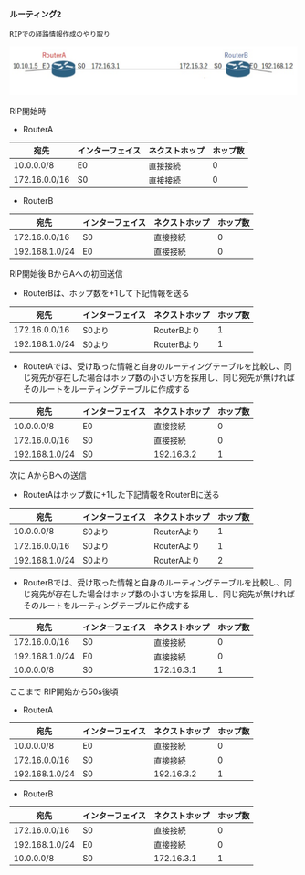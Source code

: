 ### `ルーティング2`

`RIPでの経路情報作成のやり取り`

<img width="700" alt="" src="./images/経路情報作成.png">

RIP開始時

- RouterA

|宛先|インターフェイス|ネクストホップ|ホップ数|
|---|-------------|------------|-------|
|10.0.0.0/8|E0|直接接続|0|
|172.16.0.0/16|S0|直接接続|0|

- RouterB

|宛先|インターフェイス|ネクストホップ|ホップ数|
|---|-------------|------------|-------|
|172.16.0.0/16|S0|直接接続|0|
|192.168.1.0/24|E0|直接接続|0|

RIP開始後 BからAへの初回送信

- RouterBは、ホップ数を+1して下記情報を送る

|宛先|インターフェイス|ネクストホップ|ホップ数|
|---|-------------|------------|-------|
|172.16.0.0/16|S0より|RouterBより|1|
|192.168.1.0/24|S0より|RouterBより|1|

- RouterAでは、受け取った情報と自身のルーティングテーブルを比較し、同じ宛先が存在した場合はホップ数の小さい方を採用し、同じ宛先が無ければそのルートをルーティングテーブルに作成する

|宛先|インターフェイス|ネクストホップ|ホップ数|
|---|-------------|------------|-------|
|10.0.0.0/8|E0|直接接続|0|
|172.16.0.0/16|S0|直接接続|0|
|192.168.1.0/24|S0|192.16.3.2|1|

次に  AからBへの送信

- RouterAはホップ数に+1した下記情報をRouterBに送る

|宛先|インターフェイス|ネクストホップ|ホップ数|
|---|-------------|------------|-------|
|10.0.0.0/8|S0より|RouterAより|1|
|172.16.0.0/16|S0より|RouterAより|1|
|192.168.1.0/24|S0より|RouterAより|2|

- RouterBでは、受け取った情報と自身のルーティングテーブルを比較し、同じ宛先が存在した場合はホップ数の小さい方を採用し、同じ宛先が無ければそのルートをルーティングテーブルに作成する

|宛先|インターフェイス|ネクストホップ|ホップ数|
|---|-------------|------------|-------|
|172.16.0.0/16|S0|直接接続|0|
|192.168.1.0/24|E0|直接接続|0|
|10.0.0.0/8|S0|172.16.3.1|1|

ここまで RIP開始から50s後頃

- RouterA

|宛先|インターフェイス|ネクストホップ|ホップ数|
|---|-------------|------------|-------|
|10.0.0.0/8|E0|直接接続|0|
|172.16.0.0/16|S0|直接接続|0|
|192.168.1.0/24|S0|192.16.3.2|1|

- RouterB

|宛先|インターフェイス|ネクストホップ|ホップ数|
|---|-------------|------------|-------|
|172.16.0.0/16|S0|直接接続|0|
|192.168.1.0/24|E0|直接接続|0|
|10.0.0.0/8|S0|172.16.3.1|1|
